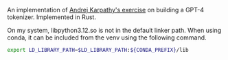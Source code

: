 An implementation of [Andrej Karpathy's exercise](https://github.com/karpathy/minbpe/blob/master/exercise.md) on building a GPT-4 tokenizer. Implemented in Rust.

On my system, libpython3.12.so is not in the default linker path. When using conda, it can be included from the venv using the following command.

```bash
export LD_LIBRARY_PATH=$LD_LIBRARY_PATH:${CONDA_PREFIX}/lib
```